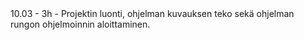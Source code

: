 <div>10.03 - 3h - Projektin luonti, ohjelman kuvauksen teko sekä ohjelman rungon ohjelmoinnin aloittaminen.</div>
